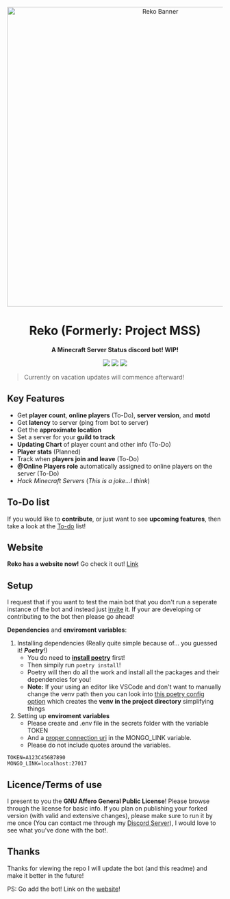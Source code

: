 <p align="center">
  <img width="700" src="https://www.technotalks.net/static/main/images/rekobanner.png" alt="Reko Banner">
</p>
<h1 align="center">
	Reko (Formerly: Project MSS) 
</h1>


<p align="center">
	<strong>A Minecraft Server Status discord bot! WIP!</strong>
</p>

<p align="center">
  <img src="https://img.shields.io/docker/v/technotalks/reko?color=blue">
  <img src="https://img.shields.io/github/issues/technotalksdev/reko">
  <img src="https://img.shields.io/github/last-commit/technotalksdev/reko">
</p>

> Currently on vacation updates will commence afterward!

## Key Features
- Get **player count**, **online players** (To-Do), **server version**, and **motd**
- Get **latency** to server (ping from bot to server)
- Get the **approximate location**
- Set a server for your **guild to track**
- **Updating Chart** of player count and other info (To-Do)
- **Player stats** (Planned)
- Track when **players join and leave** (To-Do)
- **@Online Players role** automatically assigned to online players on the server (To-Do)
- _Hack Minecraft Servers_ (_This is a joke...I think_)
## To-Do list
If you would like to **contribute**, or just want to see **upcoming features**, then take a look at the [To-do](https://github.com/users/TechnoTalksDev/projects/3) list!
## Website
**Reko has a website now!** Go check it out! [Link](https://reko.technotalks.net/)
## Setup
I request that if you want to test the main bot that you don't run a seperate instance of the bot and instead just [invite](https://reko.technotalks.net/) it. If your are developing or contributing to the bot then please go ahead!

**Dependencies** and **enviroment variables**:
1. Installing dependencies (Really quite simple because of... you guessed it! **_Poetry_**!)
	- You do need to **[install poetry](https://python-poetry.org/docs/#installation)** first!
	- Then simpily run `poetry install`!
	- Poetry will then do all the work and install all the packages and their dependencies for you!
	- **Note:** If your using an editor like VSCode and don't want to manually change the venv path then you can look into [this poetry config option](https://python-poetry.org/docs/configuration/#virtualenvsin-project) which creates the **venv in the project directory** simplifying things
2. Setting up **enviroment variables**
	- Please create and .env file in the secrets folder with the variable TOKEN
	- And a [proper connection uri](https://pymongo.readthedocs.io/en/4.1.1/api/pymongo/mongo_client.html#pymongo.mongo_client.MongoClient) in the MONGO_LINK variable. 
	- Please do not include quotes around the variables.
```
TOKEN=A123C456B7890
MONGO_LINK=localhost:27017
```

## Licence/Terms of use
I present to you the **GNU Affero General Public License**! Please browse through the license for basic info. If you plan on publishing your forked version (with valid and extensive changes), please make sure to run it by me once (You can contact me through my [Discord Server](https://discord.gg/8vNHAA36fR)), I would love to see what you've done with the bot!.
## Thanks
Thanks for viewing the repo I will update the bot (and this readme) and make it better in the future! 

PS: Go add the bot! Link on the [website](https://reko.technotalks.net/)!
